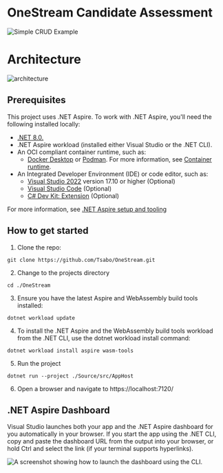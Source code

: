 # OneStream Candidate Assessment

![Simple CRUD Example](https://github.com/user-attachments/assets/4f20030c-20e3-4e51-87ff-10ef2b575765)

# Architecture

![architecture](https://github.com/user-attachments/assets/6f79d9ad-a7fb-4db0-b91d-c8a0dd6f4b39)

## Prerequisites 

This project uses .NET Aspire. To work with .NET Aspire, you'll need the following installed locally:

- [.NET 8.0.](https://dotnet.microsoft.com/download/dotnet/8.0)
- .NET Aspire workload (installed either Visual Studio or the .NET CLI).
- An OCI compliant container runtime, such as:
    - [Docker Desktop](https://www.docker.com/products/docker-desktop) or [Podman](https://podman.io/). For more information, see [Container runtime](https://learn.microsoft.com/en-us/dotnet/aspire/fundamentals/setup-tooling?tabs=windows&pivots=visual-studio#container-runtime).
- An Integrated Developer Environment (IDE) or code editor, such as:
    - [Visual Studio 2022](https://visualstudio.microsoft.com/vs/) version 17.10 or higher (Optional)
    - [Visual Studio Code](https://code.visualstudio.com/) (Optional)
    - [C# Dev Kit: Extension](https://marketplace.visualstudio.com/items?itemName=ms-dotnettools.csdevkit) (Optional)

For more information, see [.NET Aspire setup and tooling](https://learn.microsoft.com/en-us/dotnet/aspire/fundamentals/setup-tooling?tabs=windows&pivots=visual-studio)

## How to get started
1. Clone the repo:
```shell
git clone https://github.com/Tsabo/OneStream.git
```
2. Change to the projects directory
```shell
cd ./OneStream
```
3. Ensure you have the latest Aspire and WebAssembly build tools installed:
```shell
dotnet workload update
```
4. To install the .NET Aspire and the WebAssembly build tools workload from the .NET CLI, use the dotnet workload install command:
```shell
dotnet workload install aspire wasm-tools
```
5. Run the project
```shell
dotnet run --project ./Source/src/AppHost
```
6. Open a browser and navigate to https://localhost:7120/

## .NET Aspire Dashboard

Visual Studio launches both your app and the .NET Aspire dashboard for you automatically in your browser. If you start the app using the .NET CLI, copy and paste the dashboard URL from the output into your browser, or hold Ctrl and select the link (if your terminal supports hyperlinks).

![A screenshot showing how to launch the dashboard using the CLI.](https://github.com/user-attachments/assets/561d7add-c483-4eaa-99b5-fc42c9f22b40)
